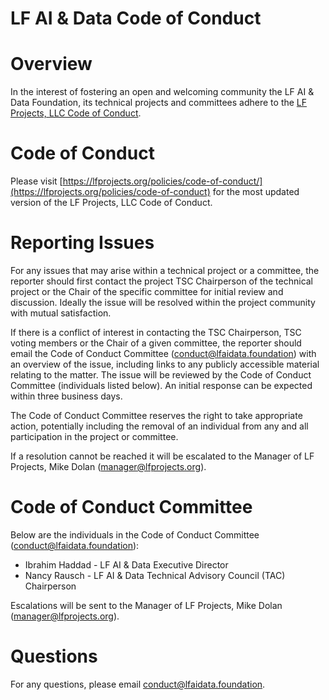 # LF AI & Data Code of Conduct 
# Overview
In the interest of fostering an open and welcoming community the LF AI & Data Foundation, its technical projects and committees adhere to the [LF Projects, LLC Code of Conduct](https://lfprojects.org/policies/code-of-conduct). 

# Code of Conduct
Please visit [https://lfprojects.org/policies/code-of-conduct/](https://lfprojects.org/policies/code-of-conduct) for the most updated version of the LF Projects, LLC Code of Conduct.

# Reporting Issues
For any issues that may arise within a technical project or a committee, the reporter should first contact the project TSC Chairperson of the technical project or the Chair of the specific committee for initial review and discussion. Ideally the issue will be resolved within the project community with mutual satisfaction. 

If there is a conflict of interest in contacting the TSC Chairperson, TSC voting members or the Chair of a given committee, the reporter should email the Code of Conduct Committee (conduct@lfaidata.foundation) with an overview of the issue, including links to any publicly accessible material relating to the matter. The issue will be reviewed by the Code of Conduct Committee (individuals listed below). An initial response can be expected within three business days. 

The Code of Conduct Committee reserves the right to take appropriate action, potentially including the removal of an individual from any and all participation in the project or committee. 

If a resolution cannot be reached it will be escalated to the Manager of LF Projects, Mike Dolan (manager@lfprojects.org).

# Code of Conduct Committee 
Below are the individuals in the Code of Conduct Committee (conduct@lfaidata.foundation):
 
* Ibrahim Haddad - LF AI & Data Executive Director
* Nancy Rausch - LF AI & Data Technical Advisory Council (TAC) Chairperson
 
Escalations will be sent to the Manager of LF Projects, Mike Dolan (manager@lfprojects.org).
 
# Questions
For any questions, please email conduct@lfaidata.foundation. 

